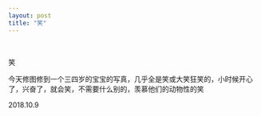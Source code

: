 ```yaml
---
layout: post
title: "笑"
---
```


  
&nbsp;
&nbsp;


笑

今天修图修到一个三四岁的宝宝的写真，几乎全是笑或大笑狂笑的，小时候开心了，兴奋了，就会笑，不需要什么别的，羡慕他们的动物性的笑

2018.10.9